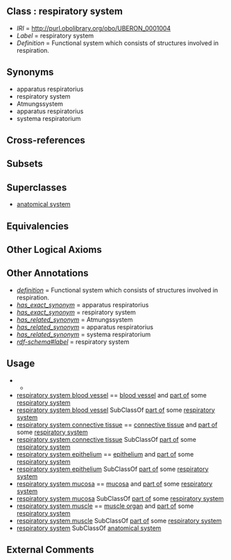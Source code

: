 
## Class : respiratory system

 * *IRI* = http://purl.obolibrary.org/obo/UBERON_0001004
 * *Label* = respiratory system
 * *Definition* = Functional system which consists of structures involved in respiration.

## Synonyms

 * apparatus respiratorius
 * respiratory system
 * Atmungssystem
 * apparatus respiratorius 
 * systema respiratorium

## Cross-references


## Subsets


## Superclasses

 * [anatomical system](../../UBERON/67/UBERON_0000467.md)

## Equivalencies


## Other Logical Axioms


## Other Annotations

 * *[definition](../../IAO/15/IAO_0000115.md)* = Functional system which consists of structures involved in respiration.
 * *[has_exact_synonym](../../ym/oboInOwl#hasExactSynonym.md)* = apparatus respiratorius
 * *[has_exact_synonym](../../ym/oboInOwl#hasExactSynonym.md)* = respiratory system
 * *[has_related_synonym](../../ym/oboInOwl#hasRelatedSynonym.md)* = Atmungssystem
 * *[has_related_synonym](../../ym/oboInOwl#hasRelatedSynonym.md)* = apparatus respiratorius 
 * *[has_related_synonym](../../ym/oboInOwl#hasRelatedSynonym.md)* = systema respiratorium
 * *[rdf-schema#label](../../el/rdf-schema#label.md)* = respiratory system

## Usage

 * -
 * [respiratory system blood vessel](../../UBERON/04/UBERON_0003504.md) == [blood vessel](../../UBERON/81/UBERON_0001981.md) and [part of](../../BFO/50/BFO_0000050.md) some [respiratory system](../../UBERON/04/UBERON_0001004.md)
 * [respiratory system blood vessel](../../UBERON/04/UBERON_0003504.md) SubClassOf [part of](../../BFO/50/BFO_0000050.md) some [respiratory system](../../UBERON/04/UBERON_0001004.md)
 * [respiratory system connective tissue](../../UBERON/70/UBERON_0003570.md) == [connective tissue](../../UBERON/84/UBERON_0002384.md) and [part of](../../BFO/50/BFO_0000050.md) some [respiratory system](../../UBERON/04/UBERON_0001004.md)
 * [respiratory system connective tissue](../../UBERON/70/UBERON_0003570.md) SubClassOf [part of](../../BFO/50/BFO_0000050.md) some [respiratory system](../../UBERON/04/UBERON_0001004.md)
 * [respiratory system epithelium](../../UBERON/07/UBERON_0004807.md) == [epithelium](../../UBERON/83/UBERON_0000483.md) and [part of](../../BFO/50/BFO_0000050.md) some [respiratory system](../../UBERON/04/UBERON_0001004.md)
 * [respiratory system epithelium](../../UBERON/07/UBERON_0004807.md) SubClassOf [part of](../../BFO/50/BFO_0000050.md) some [respiratory system](../../UBERON/04/UBERON_0001004.md)
 * [respiratory system mucosa](../../UBERON/85/UBERON_0004785.md) == [mucosa](../../UBERON/44/UBERON_0000344.md) and [part of](../../BFO/50/BFO_0000050.md) some [respiratory system](../../UBERON/04/UBERON_0001004.md)
 * [respiratory system mucosa](../../UBERON/85/UBERON_0004785.md) SubClassOf [part of](../../BFO/50/BFO_0000050.md) some [respiratory system](../../UBERON/04/UBERON_0001004.md)
 * [respiratory system muscle](../../UBERON/31/UBERON_0003831.md) == [muscle organ](../../UBERON/30/UBERON_0001630.md) and [part of](../../BFO/50/BFO_0000050.md) some [respiratory system](../../UBERON/04/UBERON_0001004.md)
 * [respiratory system muscle](../../UBERON/31/UBERON_0003831.md) SubClassOf [part of](../../BFO/50/BFO_0000050.md) some [respiratory system](../../UBERON/04/UBERON_0001004.md)
 * [respiratory system](../../UBERON/04/UBERON_0001004.md) SubClassOf [anatomical system](../../UBERON/67/UBERON_0000467.md)

## External Comments


